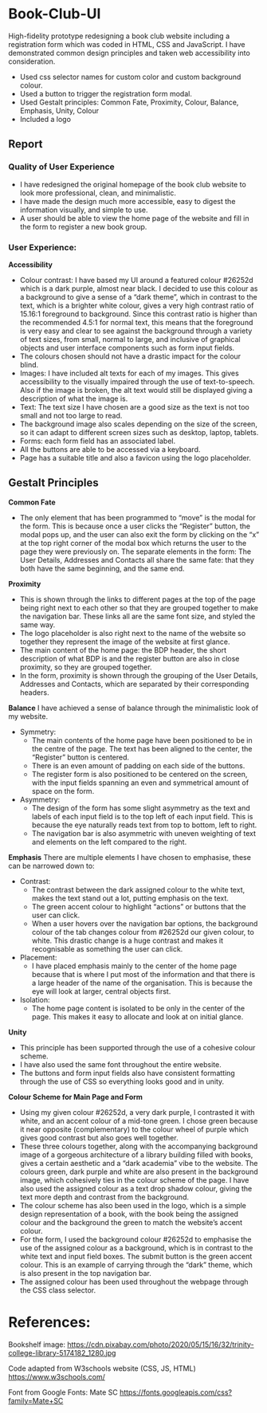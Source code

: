 # Book-Club-UI
High-fidelity prototype redesigning a book club website including a registration form which was coded in HTML, CSS and JavaScript. I have demonstrated common design principles and taken web accessibility into consideration. 

* Used css selector names for custom color and custom background colour. 
* Used a button to trigger the registration form modal. 
* Used Gestalt principles: Common Fate, Proximity, Colour, Balance, Emphasis, Unity, Colour
* Included a logo

## Report
### Quality of User Experience
- I have redesigned the original homepage of the book club website to look more professional, clean, and minimalistic. 
- I have made the design much more accessible, easy to digest the information visually, and simple to use.
- A user should be able to view the home page of the website and fill in the form to register a new book group. 

### User Experience: 
**Accessibility**
- Colour contrast: I have based my UI around a featured colour #26252d which is a dark purple, almost near black. I decided to use this colour as a background to give a sense of a “dark theme”, which in contrast to the text, which is a brighter white colour, gives a very high contrast ratio of 15.16:1 foreground to background. Since this contrast ratio is higher than the recommended 4.5:1 for normal text, this means that the foreground is very easy and clear to see against the background through a variety of text sizes, from small, normal to large, and inclusive of graphical objects and user interface components such as form input fields.
- The colours chosen should not have a drastic impact for the colour blind.
- Images: I have included alt texts for each of my images. This gives accessibility to the visually impaired through the use of text-to-speech. Also if the image is broken, the alt text would still be displayed giving a description of what the image is.
- Text: The text size I have chosen are a good size as the text is not too small and not too large to read.
- The background image also scales depending on the size of the screen, so it can adapt to different screen sizes such as desktop, laptop, tablets.
- Forms: each form field has an associated label.
- All the buttons are able to be accessed via a keyboard.
- Page has a suitable title and also a favicon using the logo placeholder. 

## Gestalt Principles
**Common Fate**
- The only element that has been programmed to “move” is the modal for the form. This is because once a user clicks the “Register” button, the modal pops up, and the user can also exit the form by clicking on the “x” at the top right corner of the modal box which returns the user to the page they were previously on. The separate elements in the form: The User Details, Addresses and Contacts all share the same fate: that they both have the same beginning, and the same end. 

**Proximity**
- This is shown through the links to different pages at the top of the page being right next to each other so that they are grouped together to make the navigation bar. These links all are the same font size, and styled the same
way.
- The logo placeholder is also right next to the name of the website so together they represent the image of the website at first glance.
- The main content of the home page: the BDP header, the short description of what BDP is and the register button are also in close proximity, so they are grouped together.
- In the form, proximity is shown through the grouping of the User Details, Addresses and Contacts, which are separated by their corresponding headers. 

**Balance**
I have achieved a sense of balance through the minimalistic look of my website.
- Symmetry:
  - The main contents of the home page have been positioned to be in the centre of the page. The text has been aligned to the center, the “Register” button is centered.
  - There is an even amount of padding on each side of the buttons.
  - The register form is also positioned to be centered on the screen, with the input fields spanning an even and symmetrical amount of space on the form. 
- Asymmetry:
  - The design of the form has some slight asymmetry as the text and labels of each input field is to the top left of each input field. This is because the eye naturally reads text from top to bottom, left to right.
  - The navigation bar is also asymmetric with uneven weighting of text and elements on the left compared to the right. 

**Emphasis**
There are multiple elements I have chosen to emphasise, these can be narrowed down to:
- Contrast:
  - The contrast between the dark assigned colour to the white text, makes the text stand out a lot, putting emphasis on the text.
  - The green accent colour to highlight “actions” or buttons that the user can click.
  - When a user hovers over the navigation bar options, the background colour of the tab changes colour from #26252d our given colour, to white. This drastic change is a huge contrast and makes it recognisable as something the user can click. 
- Placement:
  - I have placed emphasis mainly to the center of the home page because that is where I put most of the information and that there is a large header of the name of the organisation. This is because the eye will look at larger, central objects first. 
- Isolation:
  - The home page content is isolated to be only in the center of the page. This makes it easy to allocate and look at on initial glance. 
  
**Unity**
- This principle has been supported through the use of a cohesive colour scheme.
- I have also used the same font throughout the entire website.
- The buttons and form input fields also have consistent formatting through the use of CSS so everything looks good and in unity. 

**Colour Scheme for Main Page and Form**
- Using my given colour #26252d, a very dark purple, I contrasted it with white, and an accent colour of a mid-tone green. I chose green because it near opposite (complementary) to the colour wheel of purple which gives good contrast but also goes well together.
- These three colours together, along with the accompanying background image of a gorgeous architecture of a library building filled with books, gives a certain aesthetic and a “dark academia” vibe to the website. The colours green, dark purple and white are also present in the background image, which cohesively ties in the colour scheme of the page. I have also used the assigned colour as a text drop shadow colour, giving the text more depth and contrast from the background.
- The colour scheme has also been used in the logo, which is a simple design representation of a book, with the book being the assigned colour and the background the green to match the website’s accent colour.
- For the form, I used the background colour #26252d to emphasise the use of the assigned colour as a background, which is in contrast to the white text and input field boxes. The submit button is the green accent colour. This is an example of carrying through the “dark” theme, which is also present in the top navigation bar.
- The assigned colour has been used throughout the webpage through the CSS class selector. 

# References:
Bookshelf image:
https://cdn.pixabay.com/photo/2020/05/15/16/32/trinity-college-library-5174182_1280.jpg

Code adapted from W3schools website (CSS, JS, HTML)
https://www.w3schools.com/

Font from Google Fonts: Mate SC
https://fonts.googleapis.com/css?family=Mate+SC
